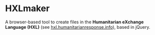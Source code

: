 # HXLmaker 

A browser-based tool to create files in the **Humanitarian eXchange Language (HXL)** (see [hxl.humanitarianresponse.info](http://hxl.humanitarianresponse.info)), based in jQuery.